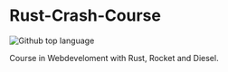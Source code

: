 # Rust-Crash-Course
![Github top language](https://img.shields.io/github/languages/top/WinstonInRust/Rust-Crash-Course)

Course in Webdeveloment with Rust, Rocket and Diesel. 
